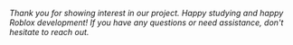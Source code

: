 
*Thank you for showing interest in our project. Happy studying and happy Roblox development! If you have any questions or need assistance, don't hesitate to reach out.*